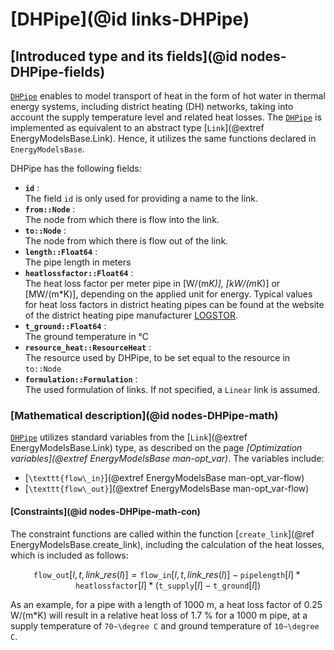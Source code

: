 # [DHPipe](@id links-DHPipe)

## [Introduced type and its fields](@id nodes-DHPipe-fields)

[`DHPipe`](@ref) enables to model transport of heat in the form of hot water in thermal energy systems, including district heating (DH) networks, taking into account the supply temperature level and related heat losses. The [`DHPipe`](@ref) is implemented as equivalent to an abstract type [`Link`](@extref EnergyModelsBase.Link). Hence, it utilizes the same functions declared in `EnergyModelsBase`.

DHPipe has the following fields:

- **`id`** :\
     The field `id` is only used for providing a name to the link.
- **`from::Node`** :\
     The node from which there is flow into the link.
- **`to::Node`** :\
     The node from which there is flow out of the link.
- **`length::Float64`** :\
    The pipe length in meters
- **`heatlossfactor::Float64`** :\
    The heat loss factor per meter pipe in [W/(m*K)], [kW/(m*K)] or [MW/(m*K)], depending on the applied unit for energy. Typical values for heat loss factors in district heating pipes can be found at the website of the district heating pipe manufacturer [LOGSTOR](https://www.logstor.com/district-heating/logstor-lab/lambda-values).
- **`t_ground::Float64`** :\
    The ground temperature in °C
- **`resource_heat::ResourceHeat`** :\
    The resource used by DHPipe, to be set equal to the resource in `to::Node`
- **`formulation::Formulation`** :\
    The used formulation of links. If not specified, a `Linear` link is assumed.

### [Mathematical description](@id nodes-DHPipe-math)

[`DHPipe`](@ref) utilizes standard variables from the [`Link`](@extref EnergyModelsBase.Link) type, as described on the page *[Optimization variables](@extref EnergyModelsBase man-opt_var)*. The variables include:

- [``\texttt{flow\_in}``](@extref EnergyModelsBase man-opt_var-flow)
- [``\texttt{flow\_out}``](@extref EnergyModelsBase man-opt_var-flow)

#### [Constraints](@id nodes-DHPipe-math-con)

The constraint functions are called within the function [`create_link`](@ref EnergyModelsBase.create_link), including the calculation of the heat losses, which is included as follows:

  ```math
  \texttt{flow\_out}[l, t, link\_res(l)] = \texttt{flow\_in}[l, t, link\_res(l)] - \texttt{pipelength}[l] * \texttt{heatlossfactor}[l] * (\texttt{t_{supply}}[l] - \texttt{t_{ground}}[l])
  ```

 As an example, for a pipe with a length of 1000 m, a heat loss factor of 0.25 W/(m*K) will result in a relative heat loss of 1.7 % for a 1000 m pipe, at a supply temperature of ``70~\degree C`` and ground temperature of ``10~\degree C``.
